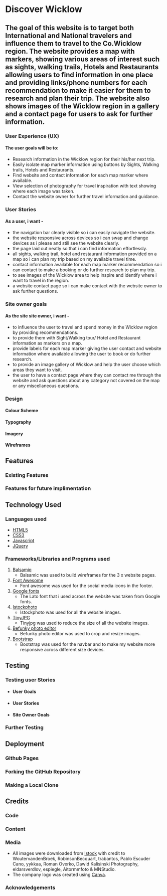 # Discover Wicklow

## The goal of this website is to target both International and National travelers and influence them to travel to the Co.Wicklow region. The website provides a map with markers, showing various areas of interest such as sights, walking trails, Hotels and Restaurants allowing users to find information in one place and providing links/phone numbers for each recommendation to make it easier for them to research and plan their trip. The website also shows images of the Wicklow region in a gallery and a contact page for users to ask for further information.

### User Experience (UX)

#### The user goals will be to:
* Research information in the Wicklow region for their his/her next trip.
* Easily isolate map marker information using buttons by Sights, Walking trails, Hotels and Restaurants.
* Find website and contact information for each map marker where available.
* View selection of photography for travel inspiration with text showing where each image was taken.
* Contact the website owner for further travel information and guidance.

### User Stories

#### As a user, i want - 
* the navigation bar clearly visible so i can easily navigate the website.
* the website responsive across devices so i can swap and change devices as i please and still see the website clearly.
* the page laid out neatly so that i can find information effortlessly.
* all sights, walking trail, hotel and restaurant information provided on a map so i can plan my trip based on my available travel time.
* contact information available for each map marker recommendation so i can contact to make a booking or do further research to plan my trip.
* to see images of the Wicklow area to help inspire and identify where i want to travel in the region.
* a website contact page so i can make contact with the website owner to ask further questions.

### Site owner goals

#### As the site site owner, i want - 
* to influence the user to travel and spend money in the Wicklow region by providing recommendations.
* to provide them with Sight/Walking tour/ Hotel and Restaurant information as markers on a map. 
* provide labels for each map marker giving the user contact and website information where available allowing the user to book or do further research.
* to provide an image gallery of Wicklow and help the user choose which areas they want to visit.
* the user to have a contact page where they can contact me through the website and ask questions about any category not covered on the map or any miscellaneous questions.

### Design

#### Colour Scheme

#### Typography

#### Imagery

#### Wireframes

## Features

### Existing Features

### Features for future implimentation

## Technology Used

### Languages used
* [HTML5](https://en.wikipedia.org/wiki/HTML5)
* [CSS3](https://en.wikipedia.org/wiki/CSS)
* [Javascript](https://en.wikipedia.org/wiki/JavaScript)
* [JQuery](https://en.wikipedia.org/wiki/JQuery)


### Frameworks/Libraries and Programs used
1.  [Balsamiq](https://balsamiq.com/)
    - Balsamic was used to build wireframes for the 3 x website pages.
2.  [Font Awesome](https://fontawesome.com/)
    - Font awesome was used for the social media icons in the footer.
3.  [Google fonts](https://fonts.google.com/)
    - The Lato font that i used across the website was taken from Google fonts.
4.  [Istockphoto](https://www.istockphoto.com/)
    - Istockphoto was used for all the website images.
5.  [TinyJPG](https://tinyjpg.com/)
    - Tinyjpg was used to reduce the size of all the website images.
6.  [Befunky photo editor](https://www.befunky.com/)
    - Befunky photo editor was used to crop and resize images.
7.  [Bootstrap](https://getbootstrap.com/)
    - Bootstrap was used for the navbar and to make my website more responsive across different size devices.

## Testing

### Testing user Stories
-   #### User Goals

-   #### User Stories

-   #### Site Owner Goals

### Further Testing

## Deployment

### Github Pages

### Forking the GitHub Repository

### Making a Local Clone

## Credits

### Code

### Content

### Media
* All images were downloaded from [Istock](https://www.istockphoto.com/) with credit to WoutervandenBroek, RobinsonBecquart, trabantos, Pablo Escuder Cano, yykkaa, Roman Overko, Dawid Kalisinski Photography, eldarsverdlov, espiegle, Aitormmfoto & MNStudio.
* The company logo was created using [Canva](https://www.canva.com/).
### Acknowledgements